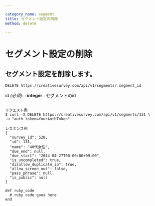 ```yaml
---

category_name: segment
title: セグメント設定の削除
method: delete

---
```


# セグメント設定の削除

## セグメント設定を削除します。

`DELETE https://creativesurvey.com/api/v1/segments/:segment_id`

id _(必須)_:
: __integer__
: セグメントのid

~~~

リクエスト例
$ curl -X DELETE https://creativesurvey.com/api/v1/segments/131 \
-u "auth_token=YourAuthToken":

レスポンス例
{
  "survey_id": 520,
  "id": 131,
  "name": "40代女性",
  "due_end": null,
  "due_start": "2014-04-27T00:00:00+09:00",
  "is_uncompleted": true,
  "disallow_duplicate_ip": true,
  "allow_screen_out": false,
  "pass_phrase": null,
  "is_public": null
}

~~~

~~~
def ruby_code
  # ruby code goes here
end
~~~

